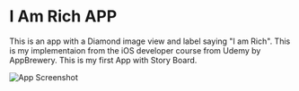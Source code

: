 # I Am Rich APP

This is an app with a Diamond image view and label saying "I am Rich". This is my implementaion from the iOS developer course
from Udemy by AppBrewery. This is my first App with Story Board.

![App Screenshot](https://ujgskerwjigmwngbfjay.supabase.co/storage/v1/object/public/projects/i-am-rich-app-screen.png?t=2025-01-11T01%3A46%3A36.260Z "I an Rich App")
